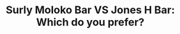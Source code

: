 ---
layout: community
category: community
title: "Surly Moloko Bar VS Jones H Bar: Which do you prefer?"
description: "Has anyone ever used BOTH the Surly Moloko bar and the Jones H bar and which did you prefer? Same. I'm looking at both. Vast difference in width. "
isTopLevel: false
isSingleLevel: false
isArticle: false
datePublished: 2022-06-14 13:17:00 +0300
dateModified: 2022-06-14 13:17:00 +0300
published: false
---